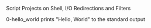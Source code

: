 Script Projects on Shell, I/O Redirections and Filters

0-hello_world prints "Hello, World" to the standard output
